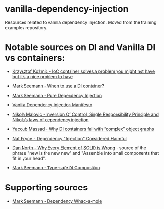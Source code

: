 # vanilla-dependency-injection
Resources related to vanilla dependency injection. Moved from the training examples repository.

# Notable sources on DI and Vanilla DI vs containers:

* [Krzysztof Koźmic - IoC container solves a problem you might not have but it’s a nice problem to have](https://kozmic.net/2012/10/23/ioc-container-solves-a-problem-you-might-not-have-but-its-a-nice-problem-to-have/)

* [Mark Seemann - When to use a DI container?](https://blog.ploeh.dk/2012/11/06/WhentouseaDIContainer/)
* [Mark Seemann - Pure Dependency Injection](https://blog.ploeh.dk/2014/06/10/pure-di/)
* [Vanilla Dependency Injection Manifesto](https://github.com/vanilla-manifesto/vanilla-di-manifesto)
* [Nikola Malovic - Inversion Of Control, Single Responsibility Principle and Nikola’s laws of dependency injection](https://vuscode.wordpress.com/2009/10/16/inversion-of-control-single-responsibility-principle-and-nikola-s-laws-of-dependency-injection/)
* [Yacoub Massad - Why DI containers fail with “complex” object graphs]( https://criticalsoftwareblog.com/2015/08/23/why-di-containers-fail-with-complex-object-graphs/)
* [Nat Pryce - Dependency "Injection" Considered Harmful](http://www.natpryce.com/articles/000783.html)
* [Dan North - Why Every Element of SOLID is Wrong](https://speakerdeck.com/tastapod/why-every-element-of-solid-is-wrong) - source of the phrase "new is the new new" and "Assemble into small components that fit in your head".

* [Mark Seemann - Type-safe DI Composition](https://blog.ploeh.dk/2022/01/10/type-safe-di-composition/)

# Supporting sources

* [Mark Seemann - Dependency Whac-a-mole](https://blog.ploeh.dk/2023/10/02/dependency-whac-a-mole/)
